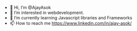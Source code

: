 - 👋 Hi, I’m @AjayAsok 
- 👀 I’m interested in webdevelopment.
- 🌱 I’m currently learning Javascript libraries and Frameworks
- 📫 How to reach me https://www.linkedin.com/in/ajay-asok/

<!---
AjayAsok/AjayAsok is a ✨ special ✨ repository because its `README.md` (this file) appears on your GitHub profile.
You can click the Preview link to take a look at your changes.
--->
